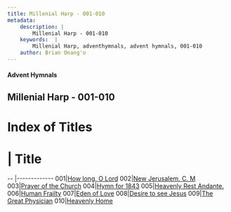 ```yaml
---
title: Millenial Harp - 001-010
metadata:
    description: |
        Millenial Harp - 001-010
    keywords:  |
        Millenial Harp, adventhymnals, advent hymnals, 001-010
    author: Brian Onang'o
---
```

#### Advent Hymnals
## Millenial Harp - 001-010
# Index of Titles
# | Title                        
-- |-------------
001|[How long, O Lord](/millenial-harp/001-100/001-010/How-long,-O-Lord)
002|[New Jerusalem. C. M](/millenial-harp/001-100/001-010/New-Jerusalem-C-M)
003|[Prayer of the Church](/millenial-harp/001-100/001-010/Prayer-of-the-Church)
004|[Hymn for 1843](/millenial-harp/001-100/001-010/Hymn-for-1843)
005|[Heavenly Rest Andante.](/millenial-harp/001-100/001-010/Heavenly-Rest-Andante)
006|[Human Frailty](/millenial-harp/001-100/001-010/Human-Frailty)
007|[Eden of Love](/millenial-harp/001-100/001-010/Eden-of-Love)
008|[Desire to see Jesus](/millenial-harp/001-100/001-010/Desire-to-see-Jesus)
009|[The Great Physician](/millenial-harp/001-100/001-010/The-Great-Physician)
010|[Heavenly Home](/millenial-harp/001-100/001-010/Heavenly-Home)